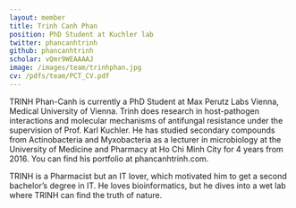```yaml
---
layout: member
title: Trinh Canh Phan
position: PhD Student at Kuchler lab
twitter: phancanhtrinh
github: phancanhtrinh
scholar: vQmr9WEAAAAJ
image: /images/team/trinhphan.jpg
cv: /pdfs/team/PCT_CV.pdf
---
```


TRINH Phan-Canh is currently a PhD Student at Max Perutz Labs Vienna, Medical University of Vienna. Trinh does research in host-pathogen interactions and molecular mechanisms of antifungal resistance under the supervision of Prof. Karl Kuchler. He has studied secondary compounds from Actinobacteria and Myxobacteria as a lecturer in microbiology at the University of Medicine and Pharmacy at Ho Chi Minh City for 4 years from 2016. You can find his portfolio at phancanhtrinh.com.

TRINH is a Pharmacist but an IT lover, which motivated him to get a second bachelor’s degree in IT. He loves bioinformatics, but he dives into a wet lab where TRINH can find the truth of nature.
